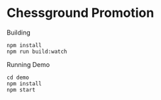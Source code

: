# Chessground Promotion

Building

```
npm install
npm run build:watch
```

Running Demo

```
cd demo
npm install
npm start
```
